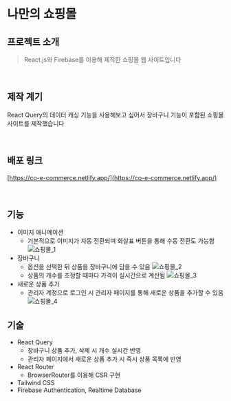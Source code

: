 # 나만의 쇼핑몰

## 프로젝트 소개
> React.js와 Firebase를 이용해 제작한 쇼핑몰 웹 사이트입니다

<br/>

## 제작 계기
React Query의 데이터 캐싱 기능을 사용해보고 싶어서 장바구니 기능이 포함된 쇼핑몰 사이트를 제작했습니다

<br/>

## 배포 링크
[https://co-e-commerce.netlify.app/](https://co-e-commerce.netlify.app/)

<br/>

## 기능
* 이미지 애니메이션
  - 기본적으로 이미지가 자동 전환되며 화살표 버튼을 통해 수동 전환도 가능함
  ![쇼핑몰_1](https://github.com/creamy-ocean/e-commerce/assets/93719660/0f3d681f-37d7-485e-bb97-92e42737b82c)
* 장바구니
  - 옵션을 선택한 뒤 상품을 장바구니에 담을 수 있음
  ![쇼핑몰_2](https://github.com/creamy-ocean/e-commerce/assets/93719660/6db79e3e-023e-454a-a80f-a291664f72dc)
  - 상품의 개수를 조정할 때마다 가격이 실시간으로 계산됨
  ![쇼핑몰_3](https://github.com/creamy-ocean/e-commerce/assets/93719660/ff6d9992-1bf8-4299-aa7e-e8e9a3f2fd78)
* 새로운 상품 추가
  - 관리자 계정으로 로그인 시 관리자 페이지를 통해 새로운 상품을 추가할 수 있음
  ![쇼핑몰_4](https://github.com/creamy-ocean/e-commerce/assets/93719660/2a7bc654-5560-4c1a-9746-c88b4b6dc348)

## 기술
* React Query
  - 장바구니 상품 추가, 삭제 시 개수 실시간 반영
  - 관리자 페이지에서 새로운 상품 추가 시 즉시 상품 목록에 반영
* React Router
  - BrowserRouter를 이용해 CSR 구현
* Tailwind CSS
* Firebase Authentication, Realtime Database
